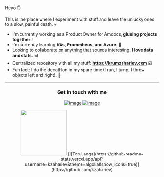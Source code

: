 Heyo 🖐️

This is the place where I experiment with stuff and leave the unlucky ones to a slow, painful death. :skull:

- I'm currently working as a Product Owner for Amdocs, **glueing projects together** :droplet:
- I'm currently learning **K8s, Prometheus, and Azure**. :book:
- Looking to collaborate on anything that sounds interesting. **I love data and stats.** :bar_chart:
- Centralized repository with all my stuff: **https://krumzahariev.com** :ballot_box_with_check:
- Fun fact: I do the decathlon in my spare time (I run, I jump, I throw objects left and right). :runner:


-------

<h3 align="center">Get in touch with me</h3>
<div align="center">

[![image](https://img.shields.io/badge/Microsoft_Outlook-0078D4?style=for-the-badge&logo=microsoft-outlook&logoColor=white)](mailto:kbzahariev@gmail.com)
[![image](https://img.shields.io/badge/LinkedIn-0077B5?style=for-the-badge&logo=linkedin&logoColor=white)](https://www.linkedin.com/in/krum-zahariev-59a9081a1/)

</div>


<p align= "center">
  <img height= "150" src="https://github-readme-stats.vercel.app/api?username=kzahariev&theme=gruvbox_light&show_icons=true&include_all_commits=true" />
  [![Top Langs](https://github-readme-stats.vercel.app/api?username=kzahariev&theme=algolia&show_icons=true)](https://github.com/kzahariev) 
</p>
